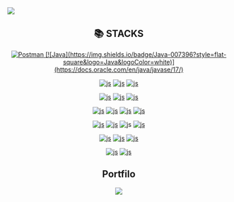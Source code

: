 <div>
<img src="https://capsule-render.vercel.app/api?type=cylinder&color=색상코드&height=높이&section=header&text=텍스트&fontSize=텍스트크기" />
</div>

<div align="center"><h2>📚 STACKS</h2>
<div align="center"> 
 <a href="https://www.postman.com/">
    <img src="https://img.shields.io/badge/Postman-FF6C37?style=flat-square&logo=Postman&logoColor=white" alt="Postman">
  </a>
  <a href="https:/www.docs.oracle.com/en/java/">
   [![Java](https://img.shields.io/badge/Java-007396?style=flat-square&logo=Java&logoColor=white)](https://docs.oracle.com/en/java/javase/17/)

  </a>
  <br>

  <a href="https://developer.mozilla.org/en-US/docs/Web/HTML">![js](https://img.shields.io/badge/HTML5-E34F26?style=flat-square&logo=html5&logoColor=white)</a>
  <a href="https://developer.mozilla.org/en-US/docs/Web/CSS">![js](https://img.shields.io/badge/CSS3-1572B6?style=flat-square&logo=css3&logoColor=white)</a>
  <a href="https://developer.mozilla.org/en-US/docs/Web/JavaScript">![js](https://img.shields.io/badge/JavaScript-F7DF1E?style=flat-square&logo=javascript&logoColor=black)</a>
  <br>

  <a href="https://www.oracle.com/database/">![js](https://img.shields.io/badge/ORACLE-F80000?style=flat-square&logo=oracle&logoColor=white)</a>
  <a href="https://www.mysql.com/">![js](https://img.shields.io/badge/MySQL-4479A1?style=flat-square&logo=MySQL&logoColor=white)</a>
  <a href="https://firebase.google.com/">![js](https://img.shields.io/badge/Firebase-FFCA28?style=flat-square&logo=firebase&logoColor=black)</a>
  <br>

  <a href="https://react.dev/">![js](https://img.shields.io/badge/React-61DAFB?style=flat-square&logo=React&logoColor=black)</a>
  <a href="https://reactnative.dev/">![js](https://img.shields.io/badge/React_Native-61DAFB?style=flat-square&logo=React&logoColor=black)</a>
  <a href="https://recoiljs.org/">![js](https://img.shields.io/badge/Recoil-3578E5?style=flat-square&logo=Recoil&logoColor=white)</a>
  <a href="https://developer.android.com/studio">![js](https://img.shields.io/badge/Android_Studio-3DDC84?style=flat-square&logo=Android-Studio&logoColor=white)</a>
  <br>

  <a href="https://axios-http.com/">![js](https://img.shields.io/badge/Axios-5A29E4?style=flat-square&logo=Axios&logoColor=white)</a>
<a href='https://grafana.com/'>![js](https://img.shields.io/badge/grafana-%23F46800.svg?style=flat&logo=grafana&logoColor=white)</a>
![js](https://img.shields.io/badge/Visual_Studio_Code-0078D4?style=flat&logo=visual%20studio%20code&logoColor=white)
  <a href="https://nodejs.org/">![js](https://img.shields.io/badge/Node.js-339933?style=flat-square&logo=Node.js&logoColor=white)</a>
  <br>

  <a href="https://spring.io/projects/spring-boot">![js](https://img.shields.io/badge/Spring_Boot-6DB33F?style=flat-square&logo=SpringBoot&logoColor=white)</a>
  <a href="https://aws.amazon.com/">![js](https://img.shields.io/badge/Amazon_AWS-232F3E?style=flat-square&logo=amazonaws&logoColor=white)</a>
  <a href="https://gradle.org/">![js](https://img.shields.io/badge/Gradle-02303A?style=flat-square&logo=gradle&logoColor=white)</a>
  <br>

  <a href="https://github.com/">![js](https://img.shields.io/badge/Github-181717?style=flat-square&logo=github&logoColor=white)</a>
  <a href="https://git-scm.com/">![js](https://img.shields.io/badge/Git-F05032?style=flat-square&logo=git&logoColor=white)</a>
  <br>


   <h2>Portfilo</h2>
   <div align="center">
      <a href="https://yunseungbum.github.io/portfolio/">
         <img src="https://img.shields.io/badge/ClickMe-1EBC8F?style=for-the-badge&logo=velog&logoColor=white" />
  </a>
  </div>
</div>



